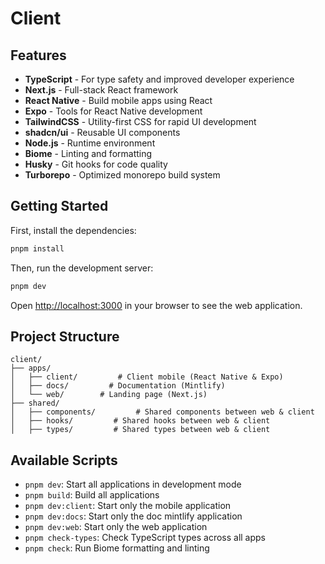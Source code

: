 # Client

## Features

- **TypeScript** - For type safety and improved developer experience
- **Next.js** - Full-stack React framework
- **React Native** - Build mobile apps using React
- **Expo** - Tools for React Native development
- **TailwindCSS** - Utility-first CSS for rapid UI development
- **shadcn/ui** - Reusable UI components
- **Node.js** - Runtime environment
- **Biome** - Linting and formatting
- **Husky** - Git hooks for code quality
- **Turborepo** - Optimized monorepo build system

## Getting Started

First, install the dependencies:

```bash
pnpm install
```

Then, run the development server:

```bash
pnpm dev
```

Open [http://localhost:3000](http://localhost:3000) in your browser to see the web application.

## Project Structure

```
client/
├── apps/
│   ├── client/         # Client mobile (React Native & Expo)
│   ├── docs/         # Documentation (Mintlify)
│   └── web/        # Landing page (Next.js)
├── shared/
│   ├── components/         # Shared components between web & client
│   ├── hooks/         # Shared hooks between web & client
│   ├── types/         # Shared types between web & client
```

## Available Scripts

- `pnpm dev`: Start all applications in development mode
- `pnpm build`: Build all applications
- `pnpm dev:client`: Start only the mobile application
- `pnpm dev:docs`: Start only the doc mintlify application
- `pnpm dev:web`: Start only the web application
- `pnpm check-types`: Check TypeScript types across all apps
- `pnpm check`: Run Biome formatting and linting
